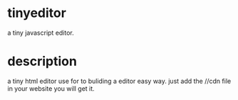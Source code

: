 # tinyeditor
a tiny javascript editor.
# description
a tiny html editor use for to buliding a editor easy way. just add the //cdn file in your website you will get it.
